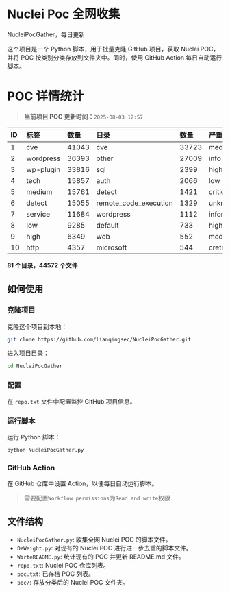 # Nuclei Poc 全网收集
NucleiPocGather，每日更新

这个项目是一个 Python 脚本，用于批量克隆 GitHub 项目，获取 Nuclei POC，并将 POC 按类别分类存放到文件夹中。同时，使用 GitHub Action 每日自动运行脚本。
# POC 详情统计

> **当前项目 POC 更新时间：**`2025-08-03 12:57`

| ID | 标签      | 数量 | 目录       | 数量 | 严重性   | 数量 |
|:---| :-------- | :--- | :--------- | :--- | :------- | :--- |
| 1 | cve | 41043 | cve | 33723 | medium | 22263 |
| 2 | wordpress | 36393 | other | 27009 | info | 21598 |
| 3 | wp-plugin | 33816 | sql | 2399 | high | 13688 |
| 4 | tech | 15857 | auth | 2066 | low | 10503 |
| 5 | medium | 15761 | detect | 1421 | critical | 7701 |
| 6 | detect | 15055 | remote_code_execution | 1329 | unknown | 102 |
| 7 | service | 11684 | wordpress | 1112 | informative | 17 |
| 8 | low | 9285 | default | 733 | hight | 16 |
| 9 | high | 6349 | web | 552 | meduim | 4 |
| 10 | http | 4357 | microsoft | 544 | cretical | 2 |

**81 个目录，44572 个文件**
## 如何使用

### 克隆项目

克隆这个项目到本地：

```bash
git clone https://github.com/lianqingsec/NucleiPocGather.git
```

进入项目目录：

```bash
cd NucleiPocGather
```

### 配置

在 `repo.txt` 文件中配置监控 GitHub 项目信息。

### 运行脚本

运行 Python 脚本：

```bash
python NucleiPocGather.py
```

### GitHub Action

在 GitHub 仓库中设置 Action，以便每日自动运行脚本。

> 需要配置`Workflow permissions`为`Read and write`权限

## 文件结构

- `NucleiPocGather.py`: 收集全网 Nuclei POC 的脚本文件。
- `DeWeight.py`: 对现有的 Nuclei POC 进行进一步去重的脚本文件。
- `WirteREADME.py`: 统计现有的 POC 并更新 README.md 文件。
- `repo.txt`: Nuclei POC 仓库列表。
- `poc.txt`: 已存档 POC 列表。
- `poc/`: 存放分类后的 Nuclei POC 文件夹。

